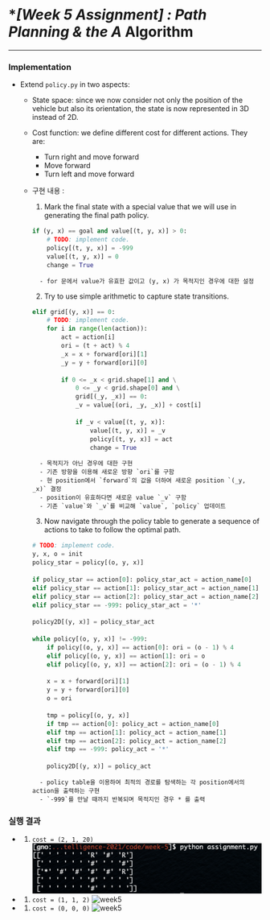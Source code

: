 # **[Week 5 Assignment] : Path Planning & the A* Algorithm

------

### Implementation

- Extend `policy.py` in two aspects:
    - State space: since we now consider not only the position of the vehicle but also its orientation, the state is now represented in 3D instead of 2D.
    - Cost function: we define different cost for different actions. They are:
        - Turn right and move forward
        - Move forward
        - Turn left and move forward

    - 구현 내용 :
        1. Mark the final state with a special value that we will use in generating the final path policy.
        ```python
        if (y, x) == goal and value[(t, y, x)] > 0:
            # TODO: implement code.
            policy[(t, y, x)] = -999
            value[(t, y, x)] = 0
            change = True
        ```
            - for 문에서 value가 유효한 값이고 (y, x) 가 목적지인 경우에 대한 설정   
           
        2. Try to use simple arithmetic to capture state transitions.
        ```python
        elif grid[(y, x)] == 0:
            # TODO: implement code.
            for i in range(len(action)):
                act = action[i]
                ori = (t + act) % 4
                _x = x + forward[ori][1]
                _y = y + forward[ori][0]

                if 0 <= _x < grid.shape[1] and \
                    0 <= _y < grid.shape[0] and \
                    grid[(_y, _x)] == 0:
                    _v = value[(ori, _y, _x)] + cost[i]

                    if _v < value[(t, y, x)]:
                        value[(t, y, x)] = _v
                        policy[(t, y, x)] = act
                        change = True
        ```
            - 목적지가 아닌 경우에 대한 구현
            - 기존 방향을 이용해 새로운 방향 `ori`를 구함
            - 현 position에서 `forward`의 값을 더하여 새로운 position `(_y, _x)` 결정
            - position이 유효하다면 새로운 value `_v` 구함
            - 기존 `value`와 `_v`를 비교해 `value`, `policy` 업데이트   
           
        3. Now navigate through the policy table to generate a sequence of actions to take to follow the optimal path.
        ```python
        # TODO: implement code.
        y, x, o = init
        policy_star = policy[(o, y, x)]

        if policy_star == action[0]: policy_star_act = action_name[0]
        elif policy_star == action[1]: policy_star_act = action_name[1]
        elif policy_star == action[2]: policy_star_act = action_name[2]
        elif policy_star == -999: policy_star_act = '*'
        
        policy2D[(y, x)] = policy_star_act

        while policy[(o, y, x)] != -999:
            if policy[(o, y, x)] == action[0]: ori = (o - 1) % 4
            elif policy[(o, y, x)] == action[1]: ori = o
            elif policy[(o, y, x)] == action[2]: ori = (o - 1) % 4

            x = x + forward[ori][1]
            y = y + forward[ori][0]
            o = ori
            
            tmp = policy[(o, y, x)]
            if tmp == action[0]: policy_act = action_name[0]
            elif tmp == action[1]: policy_act = action_name[1]
            elif tmp == action[2]: policy_act = action_name[2]
            elif tmp == -999: policy_act = '*'

            policy2D[(y, x)] = policy_act
        ```
            - policy table을 이용하여 최적의 경로를 탐색하는 각 position에서의 action을 출력하는 구현
            - `-999`를 만날 때까지 반복되며 목적지인 경우 * 를 출력   

### 실행 결과
- 1. `cost = (2, 1, 20)`
    ![week5](week5_result1.png)
   
- 1. `cost = (1, 1, 2)`
    ![week5](week5_result2.png)
   
- 1. `cost = (0, 0, 0)`
    ![week5](week5_result3.png)